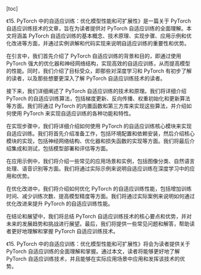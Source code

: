 
[toc]                    
                
                
《15. PyTorch 中的自适应训练：优化模型性能和可扩展性》是一篇关于 PyTorch 自适应训练技术的文章，旨在为读者提供对 PyTorch 自适应训练的全面理解。本文将涵盖 PyTorch 自适应训练的基本概念、技术原理、实现步骤、应用示例和优化改进等方面，并通过实例讲解和代码实现来说明自适应训练的重要性和优势。

在引言中，我们首先介绍了 PyTorch 自适应训练的背景和目的，即通过使用 PyTorch 强大的优化器和神经网络结构，实现高效的自适应训练，从而提高模型的性能。同时，我们介绍了目标受众，即那些对深度学习和 PyTorch 有初步了解的读者，以及那些想要更深入了解 PyTorch 自适应训练技术的读者。

接下来，我们详细阐述了 PyTorch 自适应训练的技术和原理。我们将详细介绍 PyTorch 的自适应训练算法，包括梯度更新、反向传播、权重初始化和更新算法等方面。我们将通过 PyTorch 的内置函数和第三方库来实现这些算法，并介绍如何使用 PyTorch 来实现自适应训练的各种功能和特性。

在实现步骤中，我们将详细介绍如何使用 PyTorch 的自适应训练核心模块来实现自适应训练。我们将首先介绍准备工作，包括环境配置和依赖安装，然后介绍核心模块的实现，包括神经网络结构、优化器和损失函数的实现等方面。我们将最后介绍集成和测试，包括模型部署和评估等方面。

在应用示例中，我们将介绍一些常见的应用场景和实例，包括图像分类、自然语言处理、语音识别等方面。我们将通过实际示例来说明自适应训练在深度学习中的应用和优势。

在优化改进中，我们将介绍如何优化 PyTorch 的自适应训练性能，包括增加训练时间、减少训练次数、提高模型精度等方面。我们将通过实际案例来说明如何通过优化改进来提升 PyTorch 的自适应训练性能。

在结论和展望中，我们将总结 PyTorch 自适应训练技术的核心要点和优势，并对未来的发展趋势和挑战进行展望。最后，我们将提供一些常见问题和解答，帮助读者更好地理解和掌握 PyTorch 自适应训练技术。

《15. PyTorch 中的自适应训练：优化模型性能和可扩展性》将会为读者提供关于 PyTorch 自适应训练的全面理解和掌握。通过本文，读者将能够更好地了解 PyTorch 自适应训练技术，并且能够在实际应用场景中应用和发挥该技术的优势。

